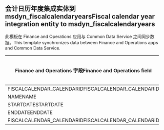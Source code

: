 ## <a name="fiscal-calendar-year-integration-entity-to-msdyn_fiscalcalendaryears"></a><span data-ttu-id="dfcf6-101">会计日历年度集成实体到 msdyn_fiscalcalendaryears</span><span class="sxs-lookup"><span data-stu-id="dfcf6-101">Fiscal calendar year integration entity to msdyn_fiscalcalendaryears</span></span>

<span data-ttu-id="dfcf6-102">此模板在 Finance and Operations 应用与 Common Data Service 之间同步数据。</span><span class="sxs-lookup"><span data-stu-id="dfcf6-102">This template synchronizes data between Finance and Operations apps and Common Data Service.</span></span>

<span data-ttu-id="dfcf6-103">Finance and Operations 字段</span><span class="sxs-lookup"><span data-stu-id="dfcf6-103">Finance and Operations field</span></span> | <span data-ttu-id="dfcf6-104">映射类型</span><span class="sxs-lookup"><span data-stu-id="dfcf6-104">Map type</span></span> | <span data-ttu-id="dfcf6-105">其他 Dynamics 365 字段</span><span class="sxs-lookup"><span data-stu-id="dfcf6-105">Other Dynamics 365 field</span></span> | <span data-ttu-id="dfcf6-106">默认值</span><span class="sxs-lookup"><span data-stu-id="dfcf6-106">Default value</span></span>
---|---|---|---
<span data-ttu-id="dfcf6-107">FISCALCALENDAR_CALENDARID</span><span class="sxs-lookup"><span data-stu-id="dfcf6-107">FISCALCALENDAR_CALENDARID</span></span> | = | <span data-ttu-id="dfcf6-108">msdyn_fiscalcalendarname</span><span class="sxs-lookup"><span data-stu-id="dfcf6-108">msdyn_fiscalcalendarname</span></span> | 
<span data-ttu-id="dfcf6-109">NAME</span><span class="sxs-lookup"><span data-stu-id="dfcf6-109">NAME</span></span> | = | <span data-ttu-id="dfcf6-110">msdyn_name</span><span class="sxs-lookup"><span data-stu-id="dfcf6-110">msdyn_name</span></span> | 
<span data-ttu-id="dfcf6-111">STARTDATE</span><span class="sxs-lookup"><span data-stu-id="dfcf6-111">STARTDATE</span></span> | = | <span data-ttu-id="dfcf6-112">msdyn_startdate</span><span class="sxs-lookup"><span data-stu-id="dfcf6-112">msdyn_startdate</span></span> | 
<span data-ttu-id="dfcf6-113">ENDDATE</span><span class="sxs-lookup"><span data-stu-id="dfcf6-113">ENDDATE</span></span> | = | <span data-ttu-id="dfcf6-114">msdyn_enddate</span><span class="sxs-lookup"><span data-stu-id="dfcf6-114">msdyn_enddate</span></span> | 
<span data-ttu-id="dfcf6-115">FISCALCALENDAR_CALENDARID</span><span class="sxs-lookup"><span data-stu-id="dfcf6-115">FISCALCALENDAR_CALENDARID</span></span> | = | <span data-ttu-id="dfcf6-116">msdyn_calendar.msdyn_calendar</span><span class="sxs-lookup"><span data-stu-id="dfcf6-116">msdyn_calendar.msdyn_calendar</span></span> | 

